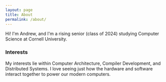 ```yaml
---
layout: page
title: About
permalink: /about/
---
```


Hi! I'm Andrew, and I'm a rising senior (class of 2024) studying Computer Science at Cornell University.

### Interests

My interests lie within Computer Architecture, Compiler Development, and Distributed Systems. I love seeing just how the hardware and software interact together to power our modern computers.
